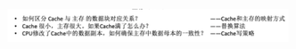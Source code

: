

![输入图片说明](/imgs/2025-08-09/jlpokrIASmfeu8rP.png)
<!--stackedit_data:
eyJoaXN0b3J5IjpbMTY0NDEzMzgxNV19
-->